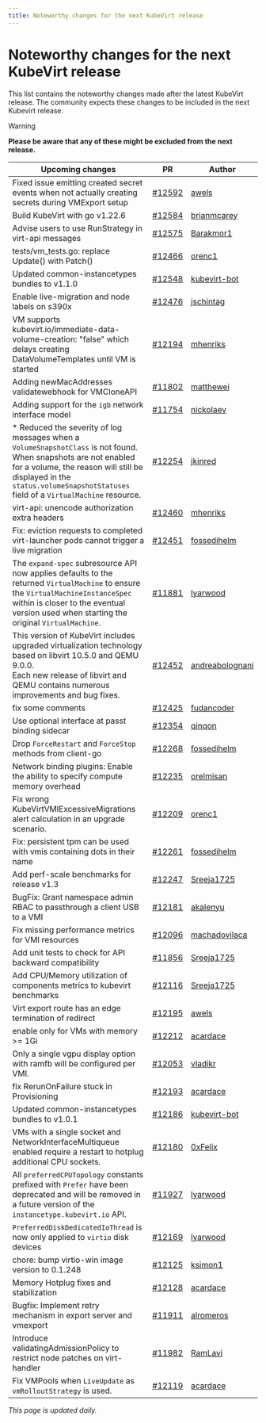 ```yaml
---
title: Noteworthy changes for the next KubeVirt release
---
```


# Noteworthy changes for the next KubeVirt release

This list contains the noteworthy changes made after the latest KubeVirt release. The community expects these changes to be included in the next Kubevirt release.

> [!WARNING]
> **Please be aware that any of these might be excluded from the next release.**

| Upcoming changes | PR                                                                   | Author                                          |
|------------------|----------------------------------------------------------------------|-------------------------------------------------|
| Fixed issue emitting created secret events when not actually creating secrets during VMExport setup  | [#12592](https://github.com/kubevirt/kubevirt/pull/12592) | [awels](https://github.com/awels) |
| Build KubeVirt with go v1.22.6  | [#12584](https://github.com/kubevirt/kubevirt/pull/12584) | [brianmcarey](https://github.com/brianmcarey) |
| Advise users to use RunStrategy in virt-api messages  | [#12575](https://github.com/kubevirt/kubevirt/pull/12575) | [Barakmor1](https://github.com/Barakmor1) |
| tests/vm_tests.go: replace Update() with Patch()  | [#12466](https://github.com/kubevirt/kubevirt/pull/12466) | [orenc1](https://github.com/orenc1) |
| Updated common-instancetypes bundles to v1.1.0  | [#12548](https://github.com/kubevirt/kubevirt/pull/12548) | [kubevirt-bot](https://github.com/kubevirt-bot) |
| Enable live-migration and node labels on s390x  | [#12476](https://github.com/kubevirt/kubevirt/pull/12476) | [jschintag](https://github.com/jschintag) |
| VM supports kubevirt.io/immediate-data-volume-creation: "false" which delays creating DataVolumeTemplates until VM is started  | [#12194](https://github.com/kubevirt/kubevirt/pull/12194) | [mhenriks](https://github.com/mhenriks) |
| Adding newMacAddresses validatewebhook for  VMCloneAPI  | [#11802](https://github.com/kubevirt/kubevirt/pull/11802) | [matthewei](https://github.com/matthewei) |
| Adding support for the `igb` network interface model  | [#11754](https://github.com/kubevirt/kubevirt/pull/11754) | [nickolaev](https://github.com/nickolaev) |
| * Reduced the severity of log messages when a `VolumeSnapshotClass` is not found. When snapshots are not enabled for a volume, the reason will still be displayed in the `status.volumeSnapshotStatuses` field of a `VirtualMachine` resource.  | [#12254](https://github.com/kubevirt/kubevirt/pull/12254) | [jkinred](https://github.com/jkinred) |
| virt-api: unencode authorization extra headers  | [#12460](https://github.com/kubevirt/kubevirt/pull/12460) | [mhenriks](https://github.com/mhenriks) |
| Fix: eviction requests to completed virt-launcher pods cannot trigger a live migration  | [#12451](https://github.com/kubevirt/kubevirt/pull/12451) | [fossedihelm](https://github.com/fossedihelm) |
| The `expand-spec` subresource API now applies defaults to the returned `VirtualMachine` to ensure the `VirtualMachineInstanceSpec` within is closer to the eventual version used when starting the original `VirtualMachine`.  | [#11881](https://github.com/kubevirt/kubevirt/pull/11881) | [lyarwood](https://github.com/lyarwood) |
| This version of KubeVirt includes upgraded virtualization technology based on libvirt 10.5.0 and QEMU 9.0.0.<br>Each new release of libvirt and QEMU contains numerous improvements and bug fixes.  | [#12452](https://github.com/kubevirt/kubevirt/pull/12452) | [andreabolognani](https://github.com/andreabolognani) |
| fix some comments  | [#12425](https://github.com/kubevirt/kubevirt/pull/12425) | [fudancoder](https://github.com/fudancoder) |
| Use optional interface at passt binding sidecar  | [#12354](https://github.com/kubevirt/kubevirt/pull/12354) | [qinqon](https://github.com/qinqon) |
| Drop `ForceRestart` and `ForceStop` methods from client-go  | [#12268](https://github.com/kubevirt/kubevirt/pull/12268) | [fossedihelm](https://github.com/fossedihelm) |
| Network binding plugins: Enable the ability to specify compute memory overhead  | [#12235](https://github.com/kubevirt/kubevirt/pull/12235) | [orelmisan](https://github.com/orelmisan) |
| Fix wrong KubeVirtVMIExcessiveMigrations alert calculation in an upgrade scenario.  | [#12209](https://github.com/kubevirt/kubevirt/pull/12209) | [orenc1](https://github.com/orenc1) |
| Fix: persistent tpm can be used with vmis containing dots in their name  | [#12261](https://github.com/kubevirt/kubevirt/pull/12261) | [fossedihelm](https://github.com/fossedihelm) |
| Add perf-scale benchmarks for release v1.3  | [#12247](https://github.com/kubevirt/kubevirt/pull/12247) | [Sreeja1725](https://github.com/Sreeja1725) |
| BugFix: Grant namespace admin RBAC to passthrough a client USB to a VMI  | [#12181](https://github.com/kubevirt/kubevirt/pull/12181) | [akalenyu](https://github.com/akalenyu) |
| Fix missing performance metrics for VMI resources  | [#12096](https://github.com/kubevirt/kubevirt/pull/12096) | [machadovilaca](https://github.com/machadovilaca) |
| Add unit tests to check for API backward compatibility  | [#11856](https://github.com/kubevirt/kubevirt/pull/11856) | [Sreeja1725](https://github.com/Sreeja1725) |
| Add CPU/Memory utilization of components metrics to kubevirt benchmarks  | [#12116](https://github.com/kubevirt/kubevirt/pull/12116) | [Sreeja1725](https://github.com/Sreeja1725) |
| Virt export route has an edge termination of redirect  | [#12195](https://github.com/kubevirt/kubevirt/pull/12195) | [awels](https://github.com/awels) |
| enable only for VMs with memory >= 1Gi  | [#12212](https://github.com/kubevirt/kubevirt/pull/12212) | [acardace](https://github.com/acardace) |
| Only a single vgpu display option with ramfb will be configured per VMI.  | [#12053](https://github.com/kubevirt/kubevirt/pull/12053) | [vladikr](https://github.com/vladikr) |
| fix RerunOnFailure stuck in Provisioning  | [#12193](https://github.com/kubevirt/kubevirt/pull/12193) | [acardace](https://github.com/acardace) |
| Updated common-instancetypes bundles to v1.0.1  | [#12186](https://github.com/kubevirt/kubevirt/pull/12186) | [kubevirt-bot](https://github.com/kubevirt-bot) |
| VMs with a single socket and NetworkInterfaceMultiqueue enabled require a restart to hotplug additional CPU sockets.  | [#12180](https://github.com/kubevirt/kubevirt/pull/12180) | [0xFelix](https://github.com/0xFelix) |
| All `preferredCPUTopology` constants prefixed with `Prefer` have been deprecated and will be removed in a future version of the `instancetype.kubevirt.io` API.  | [#11927](https://github.com/kubevirt/kubevirt/pull/11927) | [lyarwood](https://github.com/lyarwood) |
| `PreferredDiskDedicatedIoThread` is now only applied to `virtio` disk devices  | [#12169](https://github.com/kubevirt/kubevirt/pull/12169) | [lyarwood](https://github.com/lyarwood) |
| chore: bump virtio-win image version to 0.1.248  | [#12125](https://github.com/kubevirt/kubevirt/pull/12125) | [ksimon1](https://github.com/ksimon1) |
| Memory Hotplug fixes and stabilization  | [#12128](https://github.com/kubevirt/kubevirt/pull/12128) | [acardace](https://github.com/acardace) |
| Bugfix: Implement retry mechanism in export server and vmexport  | [#11911](https://github.com/kubevirt/kubevirt/pull/11911) | [alromeros](https://github.com/alromeros) |
| Introduce validatingAdmissionPolicy to restrict node patches on virt-handler  | [#11982](https://github.com/kubevirt/kubevirt/pull/11982) | [RamLavi](https://github.com/RamLavi) |
| Fix VMPools when `LiveUpdate` as `vmRolloutStrategy` is used.  | [#12119](https://github.com/kubevirt/kubevirt/pull/12119) | [acardace](https://github.com/acardace) |


_This page is updated daily._
